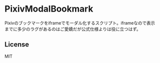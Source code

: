 # PixivModalBookmark
Pixivのブックマークをiframeでモーダル化するスクリプト。iframeなので表示までに多少のラグがあるのはご愛嬌だが公式仕様よりは役に立つはず。

## License
MIT
